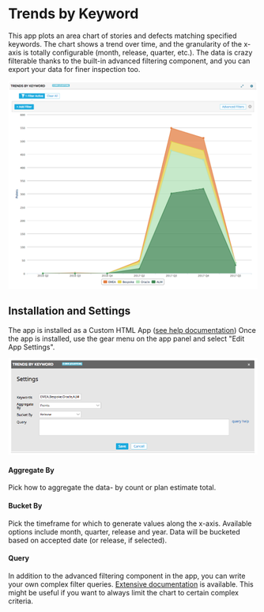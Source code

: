 # Trends by Keyword

This app plots an area chart of stories and defects matching specified keywords.  The chart shows a trend over time, and the granularity of the x-axis is totally configurable (month, release, quarter, etc.).  The data is crazy filterable thanks to the built-in advanced filtering component, and you can export your data for finer inspection too.

![](images/screenshot.png)

## Installation and Settings
The app is installed as a Custom HTML App ([see help documentation](https://help.rallydev.com/custom-html))
Once the app is installed, use the gear menu on the app panel and select "Edit App Settings".

![](images/settings.png "Settings Screenshot")

#### Aggregate By
Pick how to aggregate the data- by count or plan estimate total.

#### Bucket By
Pick the timeframe for which to generate values along the x-axis. Available options include month, quarter, release and year. Data will be bucketed based on accepted date (or release, if selected).

#### Query
In addition to the advanced filtering component in the app, you can write your own complex filter queries. [Extensive documentation](https://help.rallydev.com/grid-queries?basehost=https://rally1.rallydev.com) is available. This might be useful if you want to always limit the chart to certain complex criteria.
